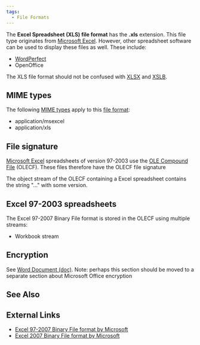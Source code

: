 ```yaml
---
tags:
  - File Formats
---
```

The **Excel Spreadsheet (XLS) file format** has the **.xls** extension. This
file type originates from [Microsoft Excel](microsoft_excel.md). However, other
spreadsheet software can be used to display these files as well. These include:

* [WordPerfect](wordperfect.md)
* OpenOffice

The XLS file format should not be confused with [XLSX](xlsx.md) and
[XSLB](xslb.md).

## MIME types

The following [MIME types](mime_types.md) apply to this [file
format](file_format.md):

* application/msexcel
* application/xls

## File signature

[Microsoft Excel](microsoft_excel.md) spreadsheets of version
97-2003 use the [OLE Compound File](ole_compound_file.md)
(OLECF). These files therefore have the OLECF file signature

The object stream of the OLECF containing a Excel spreadsheet contains
the string "..." with some version.

## Excel 97-2003 spreadsheets

The Excel 97-2007 Binary File format is stored in the OLECF using
multiple streams:

- Workbook stream

## Encryption

See [Word Document (doc)](word_document_(doc).md). Note: perhaps
this section should be moved to a separate section about Microsoft
Office encryption

## See Also

## External Links

* [Excel 97-2007 Binary File format by Microsoft](https://download.microsoft.com/download/5/0/1/501ED102-E53F-4CE0-AA6B-B0F93629DDC6/Office/Excel97-2007BinaryFileFormat(xls)Specification.pdf)
* [Excel 2007 Binary File format by Microsoft](http://download.microsoft.com/download/0/B/E/0BE8BDD7-E5E8-422A-ABFD-4342ED7AD886/Excel2007BinaryFileFormat(xlsb)Specification.pdf)
